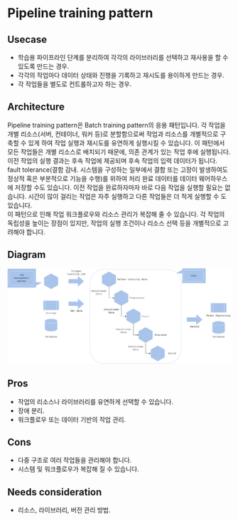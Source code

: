 # Pipeline training pattern

## Usecase
- 학습용 파이프라인 단계를 분리하여 각각의 라이브러리를 선택하고 재사용을 할 수 있도록 만드는 경우.  
- 각각의 작업마다 데이터 상태와 진행을 기록하고 재시도를 용이하게 만드는 경우.
- 각 작업들을 별도로 컨트롤하고자 하는 경우. 

## Architecture
Pipeline training pattern은 Batch training pattern의 응용 패턴입니다. 각 작업을 개별 리소스(서버, 컨테이너, 워커 등)로 분할함으로써 작업과 리소스를 개별적으로 구축할 수 있게 하여 작업 실행과 재시도를 유연하게 실행시킬 수 있습니다. 이 패턴에서 모든 작업들은 개별 리소스로 배치되기 때문에, 의존 관계가 있는 작업 후에 실행됩니다. 이전 작업의 실행 결과는 후속 작업에 제공되며 후속 작업의 입력 데이터가 됩니다. fault tolerance(결함 감내. 시스템을 구성하는 일부에서 결함 또는 고장이 발생하여도 정상적 혹은 부분적으로 기능을 수행)를 위하여 처리 완료 데이터를 데이터 웨어하우스에 저장할 수도 있습니다. 이전 작업을 완료하자마자 바로 다음 작업을 실행할 필요는 없습니다. 시간이 많이 걸리는 작업은 자주 실행하고 다른 작업들은 더 적게 실행할 수 도 있습니다. <br>
이 패턴으로 인해 작업 워크플로우와 리소스 관리가 복잡해 줄 수 있습니다. 각 작업의 독립성을 높이는 장점이 있지만, 작업의 실행 조건이나 리소스 선택 등을 개별적으로 고려해야 합니다. 

## Diagram
![diagram](diagram.png)


## Pros
- 작업의 리소스나 라이브러리를 유연하게 선택할 수 있습니다.
- 장애 분리.  
- 워크플로우 또는 데이터 기반의 작업 관리.  

## Cons
- 다중 구조로 여러 작업들을 관리해야 합니다. 
- 시스템 및 워크플로우가 복잡해 질 수 있습니다. 

## Needs consideration
- 리소스, 라이브러리, 버전 관리 방법. 
